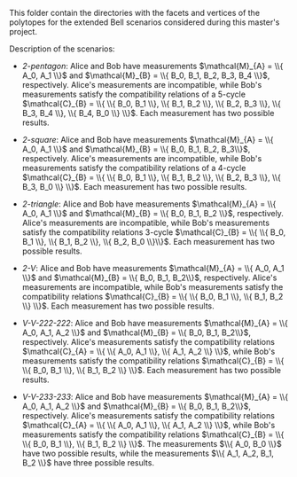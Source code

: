 This folder contain the directories with the facets and vertices of the polytopes for the extended Bell scenarios considered during this master's project.

Description of the scenarios:

- *2-pentagon*: Alice and Bob have measurements $\mathcal{M}_{A} = \\{ A_0, A_1 \\}$ and $\mathcal{M}_{B} = \\{ B_0, B_1, B_2, B_3, B_4 \\}$, respectively. Alice's measurements are incompatible, while Bob's measurements satisfy the compatibility relations of a 5-cycle $\mathcal{C}_{B} = \\{ \\{ B_0, B_1 \\}, \\{ B_1, B_2 \\}, \\{ B_2, B_3 \\}, \\{ B_3, B_4 \\}, \\{ B_4, B_0 \\} \\}$. Each measurement has two possible results.

- *2-square*: Alice and Bob have measurements $\mathcal{M}_{A} = \\{ A_0, A_1 \\}$ and $\mathcal{M}_{B} = \\{ B_0, B_1, B_2, B_3\\}$, respectively. Alice's measurements are incompatible, while Bob's measurements satisfy the compatibility relations of a 4-cycle $\mathcal{C}_{B} = \\{ \\{ B_0, B_1 \\}, \\{ B_1, B_2 \\}, \\{ B_2, B_3 \\}, \\{ B_3, B_0 \\} \\}$. Each measurement has two possible results.

- *2-triangle*: Alice and Bob have measurements $\mathcal{M}_{A} = \\{ A_0, A_1 \\}$ and $\mathcal{M}_{B} = \\{ B_0, B_1, B_2 \\}$, respectively. Alice's measurements are incompatible, while Bob's measurements satisfy the compatibility relations 3-cycle $\mathcal{C}_{B} = \\{ \\{ B_0, B_1 \\}, \\{ B_1, B_2 \\}, \\{ B_2, B_0 \\}\\}$. Each measurement has two possible results.

- *2-V*: Alice and Bob have measurements $\mathcal{M}_{A} = \\{ A_0, A_1 \\}$ and $\mathcal{M}_{B} = \\{ B_0, B_1, B_2\\}$, respectively. Alice's measurements are incompatible, while Bob's measurements satisfy the compatibility relations $\mathcal{C}_{B} = \\{ \\{ B_0, B_1 \\}, \\{ B_1, B_2 \\} \\}$. Each measurement has two possible results.

- *V-V-222-222*: Alice and Bob have measurements $\mathcal{M}_{A} = \\{ A_0, A_1, A_2 \\}$ and $\mathcal{M}_{B} = \\{ B_0, B_1, B_2\\}$, respectively. Alice's measurements satisfy the compatibility relations $\mathcal{C}_{A} = \\{ \\{ A_0, A_1 \\}, \\{ A_1, A_2 \\} \\}$, while Bob's measurements satisfy the compatibility relations $\mathcal{C}_{B} = \\{ \\{ B_0, B_1 \\}, \\{ B_1, B_2 \\} \\}$. Each measurement has two possible results.

- *V-V-233-233*: Alice and Bob have measurements $\mathcal{M}_{A} = \\{ A_0, A_1, A_2 \\}$ and $\mathcal{M}_{B} = \\{ B_0, B_1, B_2\\}$, respectively. Alice's measurements satisfy the compatibility relations $\mathcal{C}_{A} = \\{ \\{ A_0, A_1 \\}, \\{ A_1, A_2 \\} \\}$, while Bob's measurements satisfy the compatibility relations $\mathcal{C}_{B} = \\{ \\{ B_0, B_1 \\}, \\{ B_1, B_2 \\} \\}$. The measurements $\\{ A_0, B_0 \\}$ have two possible results, while the measurements $\\{ A_1, A_2, B_1, B_2 \\}$ have three possible results.
